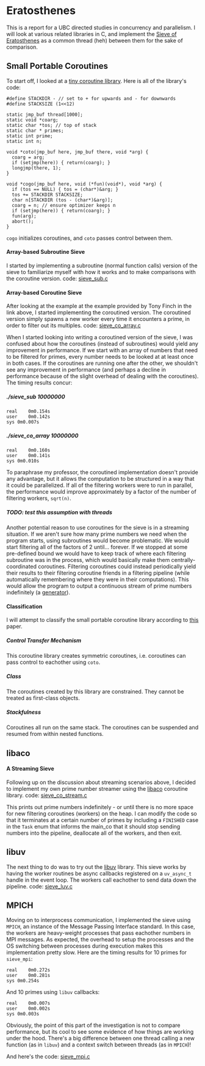 <h1> Eratosthenes </h1>

This is a report for a UBC directed studies in concurrency and parallelism. I will look at various related libraries in C, and implement the [Sieve of Eratosthenes](https://en.wikipedia.org/wiki/Sieve_of_Eratosthenes) as a common thread (heh) between them for the sake of comparison.

<h2> Small Portable Coroutines </h2>

To start off, I looked at a [tiny coroutine library](https://fanf.livejournal.com/105413.html). Here is all of the library's code:

```
#define STACKDIR - // set to + for upwards and - for downwards
#define STACKSIZE (1<<12)

static jmp_buf thread[1000];
static void *coarg;
static char *tos; // top of stack
static char * primes;
static int prime;
static int n;

void *coto(jmp_buf here, jmp_buf there, void *arg) {
  coarg = arg;
  if (setjmp(here)) { return(coarg); }
  longjmp(there, 1);
}

void *cogo(jmp_buf here, void (*fun)(void*), void *arg) {
  if (tos == NULL) { tos = (char*)&arg; }
  tos += STACKDIR STACKSIZE;
  char n[STACKDIR (tos - (char*)&arg)];
  coarg = n; // ensure optimizer keeps n
  if (setjmp(here)) { return(coarg); }
  fun(arg);
  abort();
}
```

`cogo` initializes coroutines, and `coto` passes control between them. 

<h4>Array-based Subroutine Sieve</h4>

I started by implementing a subroutine (normal function calls) version of the sieve to familiarize myself with how it works and to make comparisons with the coroutine version. code: [sieve_sub.c](sieve_sub.c)

<h4>Array-based Coroutine Sieve</h4>

After looking at the example at the example provided by Tony Finch in the link above, I started implementing the coroutined version. The coroutined version simply spawns a new worker every time it encounters a prime, in order to filter out its multiples. code: [sieve_co_array.c](sieve_co_array.c)

When I started looking into writing a coroutined version of the sieve, I was confused about how the coroutines (instead of subroutines) would yield any improvement in performance. If we start with an array of numbers that need to be filtered for primes, every number needs to be looked at at least once in both cases. If the coroutines are running one after the other, we shouldn't see any improvement in performance (and perhaps a decline in performance because of the slight overhead of dealing with the coroutines). The timing results concur:
<h5> ./sieve_sub 10000000 </h5>

```
real	0m0.154s
user	0m0.142s
sys	0m0.007s
```

<h5> ./sieve_co_array 10000000 </h5>

```
real	0m0.160s
user	0m0.141s
sys	0m0.010s
```

To paraphrase my professor, the coroutined implementation doesn't provide any advantage, but it allows the computation to be structured in a way that it could be parallelized. If all of the filtering workers were to run in parallel, the performance would improve approximately by a factor of the number of filtering workers, `sqrt(n)`.

<h5>TODO: test this assumption with threads</h3>

Another potential reason to use coroutines for the sieve is in a streaming situation. If we aren't sure how many prime numbers we need when the program starts, using subroutines would become problematic. We would start filtering all of the factors of 2 until... forever. If we stopped at some pre-defined bound we would have to keep track of where each filtering subroutine was in the process, which would basically make them centrally-coordinated coroutines. Filtering coroutines could instead periodically yield their results to their filtering coroutine friends in a filtering pipeline (while automatically remembering where they were in their computations). This would allow the program to output a continuous stream of prime numbers indefinitely (a [generator](https://matthias.benkard.de/journal/116)).

<h4> Classification </h4>

I will attempt to classify the small portable coroutine library according to [this](http://www.inf.puc-rio.br/~roberto/docs/MCC15-04.pdf) paper.

<h5> Control Transfer Mechanism </h5>

This coroutine library creates symmetric coroutines, i.e. coroutines can pass control to eachother using `coto`.

<h5> Class </h5>

The coroutines created by this library are constrained. They cannot be treated as first-class objects.

<h5> Stackfulness </h5>

Coroutines all run on the same stack. The coroutines can be suspended and resumed from within nested functions.

<h2> libaco </h2>

<h4> A Streaming Sieve </h4>

Following up on the discussion about streaming scenarios above, I decided to implement my own prime number streamer using the [libaco](https://github.com/hnes/libaco) coroutine library. code: [sieve_co_stream.c](sieve_co_stream.c)

This prints out prime numbers indefinitely - or until there is no more space for new filtering coroutines (workers) on the heap. I can modify the code so that it terminates at a certain number of primes by including a `FINISHED` case in the `Task` enum that informs the main_co that it should stop sending numbers into the pipeline, deallocate all of the workers, and then exit.


<h2> libuv </h2>

The next thing to do was to try out the [libuv](github.com/libuv/libuv) library. This sieve works by having the worker routines be async callbacks registered on a `uv_async_t` handle in the event loop. The workers call eachother to send data down the pipeline. code: [sieve_luv.c](sieve_luv.c)


<h2> MPICH </h2>

Moving on to interprocess communication, I implemented the sieve using `MPICH`, an instance of the Message Passing Interface standard. In this case, the workers are heavy-weight processes that pass eachother numbers in MPI messages. As expected, the overhead to setup the processes and the OS switching between processes during execution makes this implementation pretty slow. Here are the timing results for 10 primes for `sieve_mpi`:


```
real	0m0.272s
user	0m0.281s
sys	0m0.254s
```

And 10 primes using `libuv` callbacks:

```
real	0m0.007s
user	0m0.002s
sys	0m0.003s
```

Obviously, the point of this part of the investigation is not to compare performance, but its cool to see some evidence of how things are working under the hood. There's a big difference between one thread calling a new function (as in `libuv`) and a context switch between threads (as in `MPICH`)!

And here's the code: [sieve_mpi.c](sieve_mpi.c)








